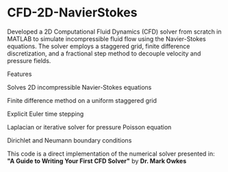 # CFD-2D-NavierStokes
Developed a 2D Computational Fluid Dynamics (CFD) solver from scratch in MATLAB to simulate incompressible fluid flow using the Navier-Stokes equations. The solver employs a staggered grid, finite difference discretization, and a fractional step method to decouple velocity and pressure fields.

Features

  Solves 2D incompressible Navier-Stokes equations

  Finite difference method on a uniform staggered grid

  Explicit Euler time stepping

  Laplacian or iterative solver for pressure Poisson equation

  Dirichlet and Neumann boundary conditions


  This code is a direct implementation of the numerical solver presented in:
**"A Guide to Writing Your First CFD Solver"** by **Dr. Mark Owkes**
